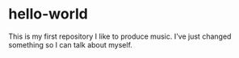# hello-world
This is my first repository
I like to produce music. 
I've just changed something so I can talk about myself. 
